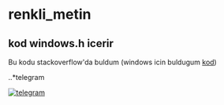 # renkli_metin
## kod windows.h icerir
Bu kodu stackoverflow'da buldum (windows icin buldugum 
[kod](https://stackoverflow.com/a/29578507))


..*telegram

[![telegram](https://banner2.cleanpng.com/20180816/soc/kisspng-computer-icons-portable-network-graphics-telegram-5b75488d0037b6.7670323315344129410009.jpg "conact")](https://t.me/tempestas)
